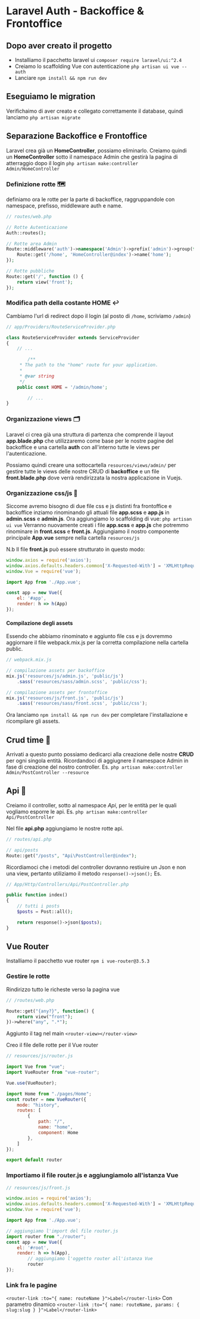 # Laravel Auth - Backoffice & Frontoffice

## Dopo aver creato il progetto

- Installiamo il pacchetto laravel ui ```composer require laravel/ui:^2.4```
- Creiamo lo scaffolding Vue con autenticazione ```php artisan ui vue --auth```
- Lanciare ```npm install && npm run dev```

## Eseguiamo le migration

Verifichaimo di aver creato e collegato correttamente il database, quindi lanciamo ```php artisan migrate```

## Separazione Backoffice e Frontoffice
Laravel crea già un **HomeController**, possiamo eliminarlo.
Creiamo quindi un **HomeController** sotto il namespace Admin che gestirà la pagina di atterraggio dopo il login 
```php artisan make:controller Admin/HomeController ```
 
### Definizione rotte 🗺
definiamo ora le rotte per la parte di backoffice, raggruppandole con namespace, prefisso, middleware auth e name.
```php
// routes/web.php

// Rotte Autenticazione
Auth::routes();

// Rotte area Admin
Route::middleware('auth')->namespace('Admin')->prefix('admin')->group(function() {
    Route::get('/home', 'HomeController@index')->name('home');
});

// Rotte pubbliche
Route::get('/', function () {
    return view('front');
});
```

### Modifica path della costante HOME ↩️
Cambiamo l'url di redirect dopo il login (al posto di `/home`, scriviamo `/admin`)
```php
// app/Providers/RouteServiceProvider.php

class RouteServiceProvider extends ServiceProvider
{
    // ...

		/**
     * The path to the "home" route for your application.
     *
     * @var string
     */
    public const HOME = '/admin/home';

		// ...
}
```
### Organizzazione views 🗂
Laravel ci crea già una struttura di partenza che comprende il layout **app.blade.php** che utilizzaremo come base per le nostre pagine del backoffice e una cartella **auth** con all'interno tutte le views per l'autenticazione.

Possiamo quindi creare una sottocartella `resources/views/admin/` per gestire tutte le views delle nostre CRUD di  **backoffice** e un file **front.blade.php** dove verrà rendirizzata la nostra applicazione in Vuejs.

### Organizzazione css/js 💅
Siccome avremo bisogno di due file css e js distinti fra frontoffice e backoffice inziamo rinominando gli attuali file **app.scss** e **app.js** in **admin.scss** e **admin.js**.
Ora aggiungiamo lo scaffolding di vue:
```php artisan ui vue```
Verranno nuovamente creati i file **app.scss** e **app.js** che potremmo rinominare in **front.scss** e **front.js**.
Aggiungiamo il nostro componente principale **App.vue** sempre nella cartella `resources/js`

N.b Il file **front.js** può essere strutturato in questo modo:
```js
window.axios = require('axios');
window.axios.defaults.headers.common['X-Requested-With'] = 'XMLHttpRequest';
window.Vue = require('vue');

import App from './App.vue';

const app = new Vue({
    el: '#app',
    render: h => h(App)
});
```

#### Compilazione degli assets
Essendo che abbiamo rinominato e aggiunto file css e js dovremmo aggiornare il file webpack.mix.js per la corretta compilazione nella cartella public.
```js
// webpack.mix.js

// compilazione assets per backoffice
mix.js('resources/js/admin.js', 'public/js')
    .sass('resources/sass/admin.scss', 'public/css');

// compilazione assets per frontoffice
mix.js('resources/js/front.js', 'public/js')
    .sass('resources/sass/front.scss', 'public/css');
```

Ora lanciamo ```npm install && npm run dev``` per completare l'installazione e ricompilare gli assets.

## Crud time 🥕

Arrivati a questo punto possiamo dedicarci alla creazione delle nostre **CRUD** per ogni singola entità.
Ricordandoci di aggiugnere il namespace Admin in fase di creazione del nostro controller.
Es.
```php artisan make:controller Admin/PostController --resource ```

## Api 🐝
Creiamo il controller, sotto al namespace *Api*, per le entità per le quali vogliamo esporre le api.
Es.
```php artisan make:controller Api/PostController```

Nel file **api.php** aggiungiamo le nostre rotte api.
```php
// routes/api.php

// api/posts
Route::get("/posts", "Api\PostController@index");
```

Ricordiamoci che i metodi del controller dovranno restiuire un Json e non una view, pertanto utiliziamo il metodo `response()->json();`
Es.
```php
// App/Http/Controllers/Api/PostController.php

public function index()
{
    // tutti i posts
    $posts = Post::all();

    return response()->json($posts);
}
```

## Vue Router 
Installiamo il pacchetto vue router ```npm i vue-router@3.5.3```

### Gestire le rotte
Rindirizzo tutto le richeste verso la pagina vue
```php
// /routes/web.php

Route::get("{any?}", function() {
    return view("front");
})->where("any", ".*");
```

Aggiunto il tag nel main
```<router-view></router-view>```

Creo il file delle rotte per il Vue router
```js
// resources/js/router.js

import Vue from "vue";
import VueRouter from "vue-router";

Vue.use(VueRouter);

import Home from "./pages/Home";
const router = new VueRouter({
    mode: "history",
    routes: [
        {
            path: "/",
            name: "home",
            component: Home
        },
    ]
});

export default router
```
### Importiamo il file router.js e aggiungiamolo all'istanza Vue
```js
// resources/js/front.js

window.axios = require('axios');
window.axios.defaults.headers.common['X-Requested-With'] = 'XMLHttpRequest';
window.Vue = require('vue');

import App from './App.vue';

// aggiungiamo l'import del file router.js
import router from "./router";
const app = new Vue({
    el: '#root',
    render: h => h(App),
		// aggiungiamo l'oggetto router all'istanza Vue
		router
});
```

### Link fra le pagine
```<router-link :to="{ name: routeName }">Label</router-link>```
Con parametro dinamico
```<router-link :to="{ name: routeName, params: { slug:slug } }">Label</router-link>```

